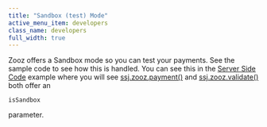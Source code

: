 ```yaml
---
title: "Sandbox (test) Mode"
active_menu_item: developers
class_name: developers
full_width: true
---
```



Zooz offers a Sandbox mode so you can test your payments. See the sample code to see how this is handled. You can see this in the [Server Side Code](server_side_code.htm) example where you will see [ssj.zooz.payment()](../../../scripting-apis/server-side-api/ssj-object/credit-card-payments/payment.htm) and [ssj.zooz.validate()](../../../scripting-apis/server-side-api/ssj-object/credit-card-payments/validate.htm) both offer an

    isSandbox
   

parameter.

